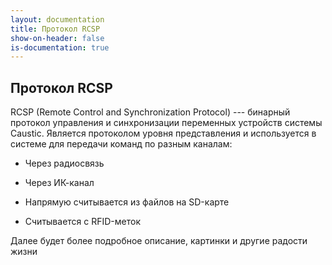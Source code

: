```yaml
---
layout: documentation
title: Протокол RCSP
show-on-header: false
is-documentation: true
---
```


## Протокол RCSP
RCSP (Remote Control and Synchronization Protocol) --- бинарный протокол
управления и синхронизации переменных устройств системы Caustic.
Является протоколом уровня представления и используется в системе
для передачи команд по разным каналам:

 - Через радиосвязь
 
 - Через ИК-канал
 
 - Напрямую считывается из файлов на SD-карте
 
 - Считывается с RFID-меток

Далее будет более подробное описание, картинки и другие радости жизни
 
